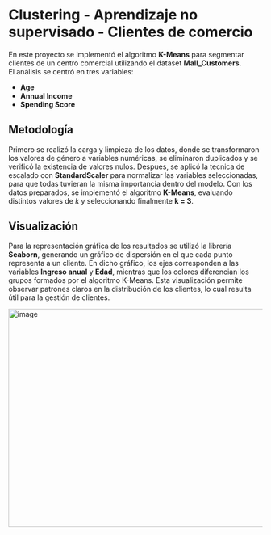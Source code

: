# Clustering - Aprendizaje no supervisado - Clientes de comercio  

En este proyecto se implementó el algoritmo **K-Means** para segmentar clientes de un centro comercial utilizando el dataset **Mall_Customers**.  
El análisis se centró en tres variables:  

- **Age**  
- **Annual Income**  
- **Spending Score**   

## Metodología  
Primero se realizó la carga y limpieza de los datos, donde se transformaron los valores de género a variables numéricas, se eliminaron duplicados y se verificó la existencia de valores nulos. Despues, se aplicó la tecnica de escalado con **StandardScaler** para normalizar las variables seleccionadas, para que todas tuvieran la misma importancia dentro del modelo. Con los datos preparados, se implementó el algoritmo **K-Means**, evaluando distintos valores de *k* y seleccionando finalmente **k = 3**.  

## Visualización  
Para la representación gráfica de los resultados se utilizó la librería **Seaborn**, generando un gráfico de dispersión en el que cada punto representa a un cliente. En dicho gráfico, los ejes corresponden a las variables **Ingreso anual** y **Edad**, mientras que los colores diferencian los grupos formados por el algoritmo K-Means. Esta visualización permite observar patrones claros en la distribución de los clientes, lo cual resulta útil para la gestión de clientes.  

<img width="564" height="432" alt="image" src="https://github.com/user-attachments/assets/9bcb4ff6-b240-4ccc-9a50-3b57a01b95e0" />
